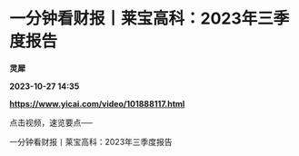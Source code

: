 # 一分钟看财报丨莱宝高科：2023年三季度报告
**灵犀**

**2023-10-27 14:35**

**https://www.yicai.com/video/101888117.html**

点击视频，速览要点──

一分钟看财报丨莱宝高科：2023年三季度报告